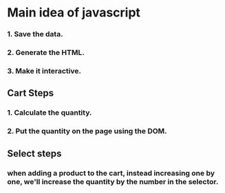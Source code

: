 # Main idea of javascript

### 1. Save the data.

### 2. Generate the HTML.

### 3. Make it interactive.

## Cart Steps

### 1. Calculate the quantity.

### 2. Put the quantity on the page using the DOM.

## Select steps

### when adding a product to the cart, instead increasing one by one, we'll increase the quantity  by the number in the selector.
